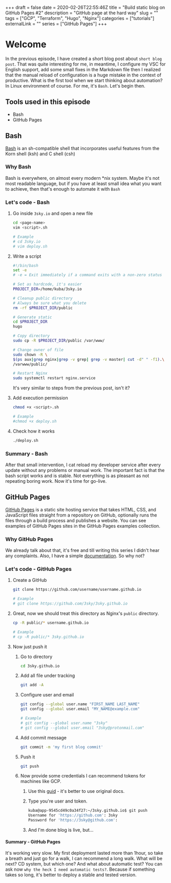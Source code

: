 +++
draft = false
date = 2020-02-26T22:55:46Z
title = "Build static blog on GitHub Pages #2"
description = "GitHub page at the hard way"
slug = ""
tags = ["GCP", "Terraform", "Hugo", "Nginx"]
categories = ["tutorials"]
externalLink = ""
series = ["GitHub Pages"]
+++

# Welcome

In the previous episode, I have created a short
blog post about `short blog post`. That was quite
interesting for me, in meantime, I configure my VSC for English
support, add some small fixes in the Markdown file then I realized
that the manual reload of configuration is a huge mistake in the
context of productive. What is the first tool when we start thinking
about automation? In Linux environment of course. For me, it's `Bash`.
Let's begin then.

## Tools used in this episode

- Bash
- GitHub Pages

## Bash

[Bash][1] is an sh-compatible shell
that incorporates useful features from the Korn shell (ksh) and C shell (csh)

### Why Bash

Bash is everywhere, on almost every modern *nix system.
Maybe it's not most readable language, but if you have
at least small idea what you want to achieve,
then that's enough to automate it with `Bash`

### Let's code - Bash

1. Go inside `3sky.io` and open a new file

    ```bash
    cd <page-name>
    vim <script>.sh

    # Example
    # cd 3sky.io
    # vim deploy.sh
    ```

1. Write a script

    ```bash {linenos=table}
    #!/bin/bash
    set -e
    # -e = Exit immediately if a command exits with a non-zero status

    # Set as hardcode, it's easier
    PROJECT_DIR=/home/kuba/3sky.io

    # Cleanup public directory
    # Always be sure what you delete
    rm -rf $PROJECT_DIR/public

    # Generate static
    cd $PROJECT_DIR
    hugo

    # Copy directory
    sudo cp -R $PROJECT_DIR/public /var/www/

    # Change owner of file
    sudo chown -R \
    $(ps aux|grep nginx|grep -v grep| grep -v master| cut -d" " -f1).\
    /varwww/public/

    # Restart Nginx
    sudo systemctl restart nginx.service
    ```

    It's very similar to steps from the previous post, isn't it?

1. Add execution permission

    ```bash
    chmod +x <script>.sh

    # Example
    #chmod +x deploy.sh
    ```

1. Check how it works

    ```bash
    ./deploy.sh
    ```

### Summary - Bash

After that small intervention,
I cat reload my developer service after every
update without any problems or manual work. The important fact is
that the bash script works and is stable. Not everything is as
pleasant as not repeating boring work. Now it's time for go-live.

## GitHub Pages

[GitHub Pages][2] is a static site
hosting service that takes HTML, CSS, and JavaScript
files straight from a repository on GitHub, optionally runs
the files through a build process and publishes a website.
You can see examples of GitHub Pages sites in the GitHub Pages examples collection.

### Why GitHub Pages

We already talk about that, it's free
and till writing this series I didn't hear
any complaints. Also,
I have a simple [documentation][3]. So why not?

### Let's code - GitHub Pages

1. Create a GitHub

    ```bash
    git clone https://github.com/username/username.github.io

    # Example
    # git clone https://github.com/3sky/3sky.github.io
    ```

1. Great, now we should treat this directory as Nginx's  `public` directory.

    ```bash
    cp -R public/* username.github.io

    # Example
    # cp -R public/* 3sky.github.io
    ```

1. Now just push it

    1. Go to directory

        ```bash
        cd 3sky.github.io
        ```

    1. Add all file under tracking

        ```bash
        git add -A
        ```

    1. Configure user and email

        ```bash
        git config --global user.name "FIRST_NAME LAST_NAME"
        git config --global user.email "MY_NAME@example.com"

        # Example
        # git config --global user.name "3sky"
        # git config --global user.email "3sky@protonmail.com"
        ```

    1. Add commit message

        ```bash
        git commit -m 'my first blog commit'
        ```

    1. Push it

        ```bash
        git push
        ```

    1. Now provide some credentials I can recommend tokens for machines like GCP.
        1. Use this [guid][4] - it's better to use original docs.
        1. Type you're user and token.

            ```bash
            kuba@app-9545cd49c0a34f27:~/3sky.github.io$ git push
            Username for 'https://github.com': 3sky
            Password for 'https://3sky@github.com':
            ```

        1. And I'm done blog is live, but...

#### Summary - GitHub Pages

It's working very slow.
My first deployment lasted more than 1hour,
so take a breath and just go for a walk,
I can recommend a long walk. What will be next?
CD system, but which one? And what about automatic test?
You can ask now `why the heck I need automatic tests?`.
Because if something takes so long, it's better to deploy
a stable and tested version.

[1]: https://www.gnu.org/software/bash/
[2]: https://help.github.com/en/github/working-with-github-pages/about-github-pages
[3]: https://pages.github.com/
[4]: https://help.github.com/en/github/authenticating-to-github/creating-a-personal-access-token-for-the-command-line
